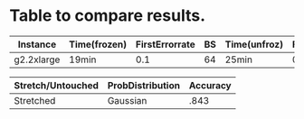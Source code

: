 # Table to compare results. 

 | Instance     | Time(frozen) | FirstErrorrate | BS | Time(unfroz) | FirstErrorRate |
 | --- | --- | --- | --- | --- | --- | 
 | g2.2xlarge   | 19min | 0.1 | 64 | 25min | 0.8 |




 | Stretch/Untouched | ProbDistribution | Accuracy |
 | ----------------- | ---------------- | -------- |
 | Stretched         |  Gaussian        | .843     |

